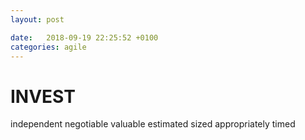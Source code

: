 ```yaml
---
layout: post

date:   2018-09-19 22:25:52 +0100
categories: agile
---
```

INVEST
======

independent negotiable valuable estimated sized appropriately timed
